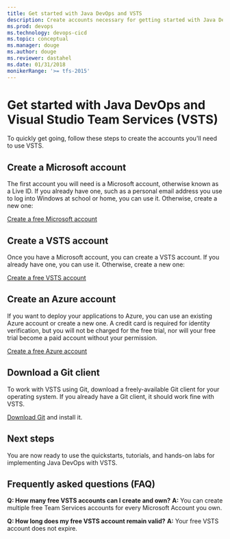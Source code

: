 ```yaml
---
title: Get started with Java DevOps and VSTS
description: Create accounts necessary for getting started with Java DevOps and VSTS
ms.prod: devops
ms.technology: devops-cicd
ms.topic: conceptual
ms.manager: douge
ms.author: douge
ms.reviewer: dastahel
ms.date: 01/31/2018
monikerRange: '>= tfs-2015'
---
```



# Get started with Java DevOps and Visual Studio Team Services (VSTS)

To quickly get going, follow these steps to create the accounts you'll need to use VSTS.

## Create a Microsoft account

The first account you will need is a Microsoft account, otherwise known as a Live ID. If you already have one, such as a personal email address you use to log into Windows at school or home, you can use it. Otherwise, create a new one:

[Create a free Microsoft account](https://signup.live.com/signup/)

## Create a VSTS account

Once you have a Microsoft account, you can create a VSTS account. If you already have one, you can use it. Otherwise, create a new one:

[Create a free VSTS account](https://go.microsoft.com/fwlink/?LinkId=307137&wt.mc_id=o~msft~java~almsite~gettingstartedintro)

## Create an Azure account

If you want to deploy your applications to Azure, you can use an existing Azure account or create a new one. A credit card is required for identity verification, but you will not be charged for the free trial, nor will your free trial become a paid account without your permission.

[Create a free Azure account](https://azure.microsoft.com/en-us/pricing/free-trial/)

## Download a Git client

To work with VSTS using Git, download a freely-available Git client for your operating system. If you already have a Git client, it should work fine with VSTS.

[Download Git](https://git-scm.com/downloads) and install it.

## Next steps

You are now ready to use the quickstarts, tutorials, and hands-on labs for implementing Java DevOps with VSTS.

## Frequently asked questions (FAQ)

**Q: How many free VSTS accounts can I create and own?**
**A:** You can create multiple free Team Services accounts for every Microsoft Account you own.

**Q: How long does my free VSTS account remain valid?**
**A:** Your free VSTS account does not expire.
